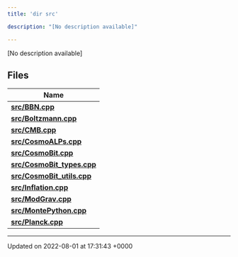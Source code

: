 ```yaml
---
title: 'dir src'

description: "[No description available]"

---
```







[No description available]

## Files

| Name           |
| -------------- |
| **[src/BBN.cpp](/documentation/code/darkbit_developmentfiles/bbn_8cpp/#file-bbn.cpp)**  |
| **[src/Boltzmann.cpp](/documentation/code/darkbit_developmentfiles/boltzmann_8cpp/#file-boltzmann.cpp)**  |
| **[src/CMB.cpp](/documentation/code/darkbit_developmentfiles/cmb_8cpp/#file-cmb.cpp)**  |
| **[src/CosmoALPs.cpp](/documentation/code/darkbit_developmentfiles/cosmoalps_8cpp/#file-cosmoalps.cpp)**  |
| **[src/CosmoBit.cpp](/documentation/code/darkbit_developmentfiles/cosmobit_8cpp/#file-cosmobit.cpp)**  |
| **[src/CosmoBit_types.cpp](/documentation/code/darkbit_developmentfiles/cosmobit__types_8cpp/#file-cosmobit-types.cpp)**  |
| **[src/CosmoBit_utils.cpp](/documentation/code/darkbit_developmentfiles/cosmobit__utils_8cpp/#file-cosmobit-utils.cpp)**  |
| **[src/Inflation.cpp](/documentation/code/darkbit_developmentfiles/inflation_8cpp/#file-inflation.cpp)**  |
| **[src/ModGrav.cpp](/documentation/code/darkbit_developmentfiles/modgrav_8cpp/#file-modgrav.cpp)**  |
| **[src/MontePython.cpp](/documentation/code/darkbit_developmentfiles/montepython_8cpp/#file-montepython.cpp)**  |
| **[src/Planck.cpp](/documentation/code/darkbit_developmentfiles/planck_8cpp/#file-planck.cpp)**  |






-------------------------------

Updated on 2022-08-01 at 17:31:43 +0000
